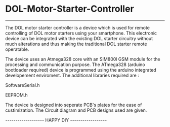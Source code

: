 # DOL-Motor-Starter-Controller

-----------------------------------------------------------------------------------------------------------------------------------------------------------------------

The DOL motor starter controller is a device which is used for remote controlling of DOL motor starters using your smartphone.
This electronic device can be integrated with the existing DOL starter circuitry without much alterations and thus making the traditional DOL starter remote operatable.

The device uses an Atmega328 core with an SIM800l GSM module for the processing and communication purpose.
The ATmega328 (arduino bootloader required) device is programmed using the arduino integrated developement enviroment. The additional libraries required are : 

SoftwareSerial.h

EEPROM.h

The device is designed into seperate PCB's plates for the ease of custimization.
The Circuit diagram and PCB designs used are given.


------------------- HAPPY DIY ------------------
